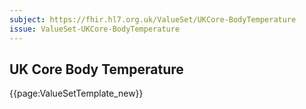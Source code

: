 ```yaml
---
subject: https://fhir.hl7.org.uk/ValueSet/UKCore-BodyTemperature
issue: ValueSet-UKCore-BodyTemperature
---
```

## UK Core Body Temperature

{{page:ValueSetTemplate_new}}